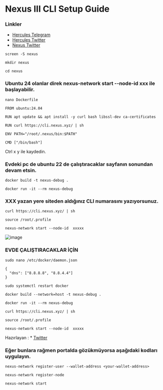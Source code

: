 # Nexus III CLI Setup Guide

### Linkler
 * [Hercules Telegram](https://t.me/HerculesNodeTG)
 * [Hercules Twitter](https://twitter.com/Herculesnode)
 * [Nexus Twitter](https://x.com/NexusLabs)


```
screen -S nexus
```
```
mkdir nexus
```
```
cd nexus
```

### Ubuntu 24 olanlar direk nexus-network start --node-id xxx ile başlayabilir.
```
nano Dockerfile
```

```
FROM ubuntu:24.04

RUN apt update && apt install -y curl bash libssl-dev ca-certificates

RUN curl https://cli.nexus.xyz/ | sh

ENV PATH="/root/.nexus/bin:$PATH"

CMD ["/bin/bash"]
```

Ctrl  x y ile kaydedin.

### Evdeki pc de ubuntu 22 de çalıştıracaklar sayfanın sonundan devam etsin.
```
docker build -t nexus-debug .
```
```
docker run -it --rm nexus-debug
```
### XXX yazan yere siteden aldığınız CLI numarasını yazıyorsunuz.

```
curl https://cli.nexus.xyz/ | sh
```
```
source /root/.profile
```
```
nexus-network start --node-id  xxxxx
```


![image](https://github.com/user-attachments/assets/c4b0a04f-e0e5-4ea8-bde9-55c6126f5c25)



### EVDE ÇALIŞTIRACAKLAR İÇİN
```
sudo nano /etc/docker/daemon.json
```


```
{
  "dns": ["8.8.8.8", "8.8.4.4"]
}
```
```
sudo systemctl restart docker
```
```
docker build --network=host -t nexus-debug .
```
```
docker run -it --rm nexus-debug
```
```
curl https://cli.nexus.xyz/ | sh
```
```
source /root/.profile
```
```
nexus-network start --node-id  xxxxx
```
Hazırlayan :  * [Twitter](https://x.com/onchainakira)


### Eğer bunlara rağmen portalda gözükmüyorsa aşağıdaki kodları uygulayın.
```
nexus-network register-user --wallet-address <your-wallet-address>
```
```
nexus-network register-node
```
```
nexus-network start
```



